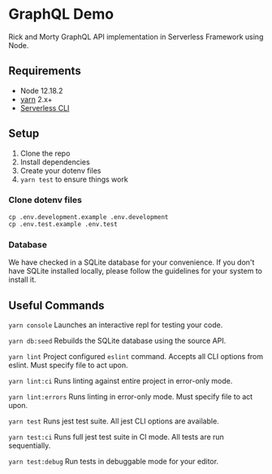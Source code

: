 # GraphQL Demo
Rick and Morty GraphQL API implementation in Serverless Framework using Node.

## Requirements
* Node 12.18.2
* [yarn](https://yarnpkg.com/) 2.x+
* [Serverless CLI](https://www.serverless.com/framework/docs/getting-started/)

## Setup

1. Clone the repo
2. Install dependencies
3. Create your dotenv files
4. `yarn test` to ensure things work

### Clone dotenv files
```
cp .env.development.example .env.development
cp .env.test.example .env.test
```

### Database
We have checked in a SQLite database for your convenience. If you don't have SQLite installed locally, please follow the guidelines for your system to install it.

## Useful Commands
`yarn console`
Launches an interactive repl for testing your code.

`yarn db:seed`
Rebuilds the SQLite database using the source API.

`yarn lint`
Project configured `eslint` command. Accepts all CLI options from eslint. Must specify file to act upon.

`yarn lint:ci`
Runs linting against entire project in error-only mode.

`yarn lint:errors`
Runs linting in error-only mode. Must specify file to act upon.

`yarn test`
Runs jest test suite. All jest CLI options are available.

`yarn test:ci`
Runs full jest test suite in CI mode. All tests are run sequentially.

`yarn test:debug`
Run tests in debuggable mode for your editor.
